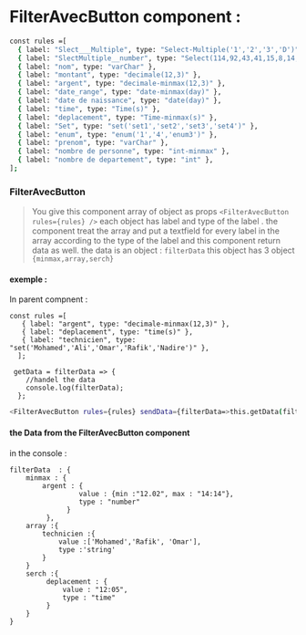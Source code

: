 # FilterAvecButton component :
```sh
const rules =[
  { label: "Slect___Multiple", type: "Select-Multiple('1','2','3','D')" },
  { label: "SlectMultiple__number", type: "Select(114,92,43,41,15,8,14,35,6,788,47)" },
  { label: "nom", type: "varChar" },
  { label: "montant", type: "decimale(12,3)" },
  { label: "argent", type: "decimale-minmax(12,3)" },
  { label: "date_range", type: "date-minmax(day)" },
  { label: "date de naissance", type: "date(day)" },
  { label: "time", type: "Time(s)" },
  { label: "deplacement", type: "Time-minmax(s)" },
  { label: "Set", type: "set('set1','set2','set3','set4')" },
  { label: "enum", type: "enum('1','4','enum3')" },
  { label: "prenom", type: "varChar" },
  { label: "nombre de personne", type: "int-minmax" },
  { label: "nombre de departement", type: "int" },
];
```

### FilterAvecButton

>You give this component array of object as props ```<FilterAvecButton rules={rules} />```  each object has label and type of the label .
the component treat the array and put a textfield for every label in the array according to the type of the label and this component return data as well.
the data is an object  : ```filterData```  this object has 3 object ```{minmax,array,serch}```


#### exemple :
In parent compnent  :
```
const rules =[
   { label: "argent", type: "decimale-minmax(12,3)" },
   { label: "deplacement", type: "time(s)" },
   { label: "technicien", type: "set('Mohamed','Ali','Omar','Rafik','Nadire')" },
  ];
```
``` 
 getData = filterData => {
    //handel the data 
    console.log(filterData);
  };
```
 ```sh
<FilterAvecButton rules={rules} sendData={filterData=>this.getData(filterData)} />
```
#### the Data from the  FilterAvecButton  component
in the console :
```
filterData  : {
    minmax : {
        argent : { 
                 value : {min :"12.02", max : "14:14"},
                 type : "number" 
              }
         },
    array :{
        technicien :{
            value :['Mohamed','Rafik', 'Omar'],
            type :'string'
        }
    }
    serch :{
         deplacement : {
             value : "12:05",
             type : "time"
         }
    }
}
```


